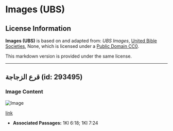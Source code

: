 # Images (UBS)

## License Information

**Images (UBS)** is based on and adapted from: _UBS Images_, [United Bible Societies](https://unitedbiblesocieties.org/), None, which is licensed under a [Public Domain CC0](https://creativecommons.org/public-domain/cc0/).

This markdown version is provided under the same license.



--------------------------------

## قرع الزجاجة (id: 293495)

### Image Content

![Image](https://cdn.aquifer.bible/aquifer-content/resources/Media/WEB-0082_bottlegourd.jpg)

[link](https://cdn.aquifer.bible/aquifer-content/resources/Media/WEB-0082_bottlegourd.jpg)

* **Associated Passages:** 1KI 6:18; 1KI 7:24

